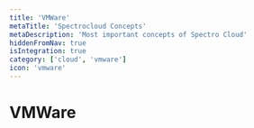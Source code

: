 ```yaml
---
title: 'VMWare'
metaTitle: 'Spectrocloud Concepts'
metaDescription: 'Most important concepts of Spectro Cloud'
hiddenFromNav: true
isIntegration: true
category: ['cloud', 'vmware']
icon: 'vmware'
---
```


# VMWare
